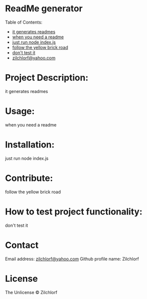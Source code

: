 

# ReadMe generator

Table of Contents:
        
- [it generates readmes](#heading)
- [when you need a readme ](#heading-1)
- [just run node index.js](#heading-2)
- [follow the yellow brick road](#heading-3)
- [don't test it](#heading-4)
- [zilchlorf@yahoo.com](#heading-5)


# Project Description:
it generates readmes 

# Usage:
 when you need a readme 

# Installation:
 just run node index.js 

# Contribute:
 follow the yellow brick road 

# How to test project functionality:
 don't test it 

# Contact
Email address: zilchlorf@yahoo.com
Github profile name: Zilchlorf

# License
The Unlicense © Zilchlorf 
        